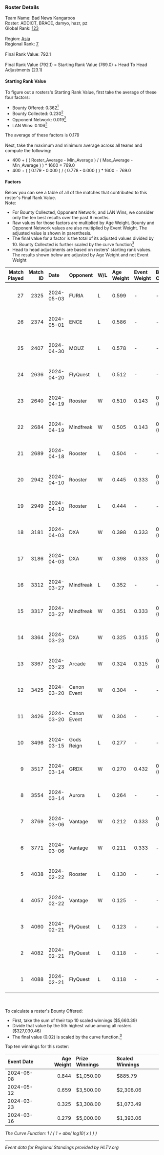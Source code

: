 ### Roster Details<br />
Team Name: Bad News Kangaroos<br />
Roster: ADDICT, BRACE, damyo, hazr, pz<br />
Global Rank: [123](../standings_global.md)<br />
<br />
Region: [Asia]( ../standings_asia.md)<br />
Regional Rank: [7]( ../standings_asia.md)<br />
<br />
Final Rank Value:  792.1<br />
<br />
Final Rank Value (792.1) = Starting Rank Value (769.0) + Head To Head Adjustments (23.1)<br />

#### Starting Rank Value<br />
To figure out a rosters's Starting Rank Value, first take the average of these four factors:<br />
- Bounty Offered: 0.362[<sup>1</sup>](#table2)
- Bounty Collected: 0.230[<sup>2</sup>](#table1)
- Opponent Network: 0.019[<sup>2</sup>](#table1)
- LAN Wins: 0.106[<sup>2</sup>](#table1)

The average of these factors is 0.179<br />
<br />
Next, take the maximum and minimum average across all teams and compute the following:<br />
- 400 + ( ( Roster_Average - Min_Average ) / ( Max_Average - Min_Average ) ) * 1600 = 769.0
- 400 + ( ( 0.179 - 0.000 ) / ( 0.778 - 0.000 ) ) * 1600 = 769.0


#### Factors<br />
Below you can see a table of all of the matches that contributed to this roster's Final Rank Value.<br />
Note:<br />

- For Bounty Collected, Opponent Network, and LAN Wins, we consider only the ten best results over the past 6 months.
- Raw values for those factors are multiplied by Age Weight. Bounty and Opponent Network values are also multiplied by Event Weight. The adjusted value is shown in parenthesis.
- The final value for a factor is the total of its adjusted values divided by 10. Bounty Collected is further scaled by the curve function[<sup>3</sup>](#curveFunction)
- Head to head adjustments are based on rosters' starting rank values. The results shown below are adjusted by Age Weight and not Event Weight
<span id="table1"></span><br />


| Match Played | Match ID | Date       | Opponent    | W/L | Age Weight | Event Weight | Bounty Collected | Opponent Network | LAN Wins  | H2H Adj. | Roster                              |
| -: | -: | :- | :- | :- | :- | :- | :- | :- | :- | -: | :- |
|           27 |     2325 | 2024-05-03 | FURIA       | L   | 0.599      | -            | -                | -                | -         |    -0.17 | ADDICT, BRACE, damyo, hazr, pz      |
|           26 |     2374 | 2024-05-01 | ENCE        | L   | 0.586      | -            | -                | -                | -         |    -0.58 | ADDICT, BRACE, damyo, hazr, pz      |
|           25 |     2407 | 2024-04-30 | MOUZ        | L   | 0.578      | -            | -                | -                | -         |    -0.04 | ADDICT, BRACE, damyo, hazr, pz      |
|           24 |     2636 | 2024-04-20 | FlyQuest    | L   | 0.512      | -            | -                | -                | -         |    -1.56 | ADDICT, BRACE, damyo, hazr, pz      |
|           23 |     2640 | 2024-04-19 | Rooster     | W   | 0.510      | 0.143        | 0.010 (0.001)    | 0.281 (0.021)    | 0 (0.000) |     8.54 | ADDICT, BRACE, damyo, hazr, pz      |
|           22 |     2684 | 2024-04-19 | Mindfreak   | W   | 0.505      | 0.143        | 0.004 (0.000)    | 0.227 (0.016)    | 0 (0.000) |     6.12 | ADDICT, BRACE, damyo, hazr, pz      |
|           21 |     2689 | 2024-04-18 | Rooster     | L   | 0.504      | -            | -                | -                | -         |    -7.41 | ADDICT, BRACE, damyo, hazr, pz      |
|           20 |     2942 | 2024-04-10 | Rooster     | W   | 0.445      | 0.333        | 0.010 (0.002)    | 0.281 (0.042)    | 0 (0.000) |     7.48 | ADDICT, BRACE, damyo, hazr, pz      |
|           19 |     2949 | 2024-04-10 | Rooster     | L   | 0.444      | -            | -                | -                | -         |    -6.66 | ADDICT, BRACE, damyo, hazr, pz      |
|           18 |     3181 | 2024-04-03 | DXA         | W   | 0.398      | 0.333        | 0.002 (0.000)    | 0.228 (0.030)    | 0 (0.000) |     4.46 | ADDICT, BRACE, damyo, hazr, pz      |
|           17 |     3186 | 2024-04-03 | DXA         | W   | 0.398      | 0.333        | 0.002 (0.000)    | 0.228 (0.030)    | 0 (0.000) |     4.61 | ADDICT, BRACE, damyo, hazr, pz      |
|           16 |     3312 | 2024-03-27 | Mindfreak   | L   | 0.352      | -            | -                | -                | -         |    -7.31 | ADDICT, BRACE, damyo, hazr, pz      |
|           15 |     3317 | 2024-03-27 | Mindfreak   | W   | 0.351      | 0.333        | 0.004 (0.000)    | 0.053 (0.006)    | 0 (0.000) |     3.82 | ADDICT, BRACE, damyo, hazr, pz      |
|           14 |     3364 | 2024-03-23 | DXA         | W   | 0.325      | 0.315        | 0.002 (0.000)    | 0.228 (0.023)    | 1 (0.325) |     3.90 | ADDICT, BRACE, damyo, hazr, pz      |
|           13 |     3367 | 2024-03-23 | Arcade      | W   | 0.324      | 0.315        | 0.003 (0.000)    | 0.138 (0.014)    | 1 (0.324) |     3.81 | ADDICT, BRACE, damyo, hazr, pz      |
|           12 |     3425 | 2024-03-20 | Canon Event | W   | 0.304      | -            | -                | -                | 0 (0.000) |     1.78 | ADDICT, BRACE, damyo, hazr, pz      |
|           11 |     3426 | 2024-03-20 | Canon Event | W   | 0.304      | -            | -                | -                | -         |     1.81 | ADDICT, BRACE, damyo, hazr, pz      |
|           10 |     3496 | 2024-03-15 | Gods Reign  | L   | 0.277      | -            | -                | -                | -         |    -4.26 | ADDICT, BRACE, hazr, pz, yourwombat |
|            9 |     3517 | 2024-03-14 | GRDX        | W   | 0.270      | 0.432        | 0.002 (0.000)    | -                | 1 (0.270) |     1.81 | ADDICT, BRACE, hazr, pz, yourwombat |
|            8 |     3554 | 2024-03-14 | Aurora      | L   | 0.264      | -            | -                | -                | -         |    -0.05 | ADDICT, BRACE, hazr, pz, yourwombat |
|            7 |     3769 | 2024-03-06 | Vantage     | W   | 0.212      | 0.333        | 0.002 (0.000)    | 0.075 (0.005)    | -         |     2.28 | ADDICT, BRACE, damyo, hazr, pz      |
|            6 |     3771 | 2024-03-06 | Vantage     | W   | 0.211      | 0.333        | -                | 0.075 (0.005)    | -         |     2.31 | ADDICT, BRACE, damyo, hazr, pz      |
|            5 |     4038 | 2024-02-22 | Rooster     | L   | 0.130      | -            | -                | -                | -         |    -1.96 | ADDICT, BRACE, Hatz, hazr, pz       |
|            4 |     4057 | 2024-02-22 | Vantage     | W   | 0.125      | -            | -                | -                | -         |     1.38 | ADDICT, BRACE, Hatz, hazr, pz       |
|            3 |     4060 | 2024-02-21 | FlyQuest    | L   | 0.123      | -            | -                | -                | -         |    -0.36 | ADDICT, BRACE, Hatz, hazr, pz       |
|            2 |     4082 | 2024-02-21 | FlyQuest    | L   | 0.118      | -            | -                | -                | -         |    -0.35 | ADDICT, BRACE, Hatz, hazr, pz       |
|            1 |     4088 | 2024-02-21 | FlyQuest    | L   | 0.118      | -            | -                | -                | -         |    -0.35 | ADDICT, BRACE, Hatz, hazr, pz       |

<br />
<span id="table2"></span><br />
To calculate a roster's Bounty Offered:<br />

- First, take the sum of their top 10 scaled winnings ($5,660.39)
- Divide that value by the 5th highest value among all rosters ($327,030.46)
- The final value (0.02) is scaled by the curve function.[<sup>3</sup>](#curveFunction)

Top ten winnings for this roster:<br />

| Event Date | Age Weight | Prize Winnings | Scaled Winnings |
| :- | -: | :- | :- |
| 2024-06-08 |      0.844 | $1,050.00      | $885.79         |
| 2024-05-12 |      0.659 | $3,500.00      | $2,308.06       |
| 2024-03-23 |      0.325 | $3,308.00      | $1,073.49       |
| 2024-03-16 |      0.279 | $5,000.00      | $1,393.06       |


<span id="curveFunction"></span>_The Curve Function: 1 / ( 1 + abs( log10( x ) ) )_<br />

---
_Event data for Regional Standings provided by HLTV.org_<br />
